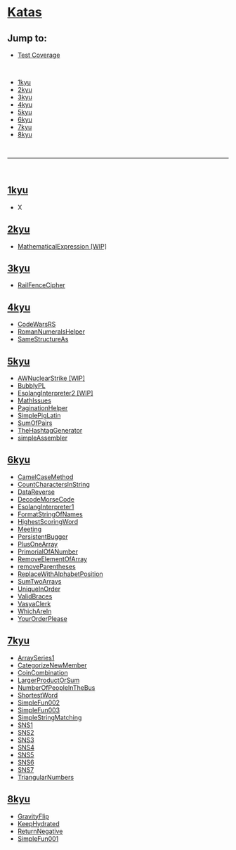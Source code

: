 # [Katas](https://www.codewars.com/kata/)

## Jump to:

- [Test Coverage](https://ulo03.github.io/Katas/coverage/)

<br>

- [1kyu](#1kyu)
- [2kyu](#2kyu)
- [3kyu](#3kyu)
- [4kyu](#4kyu)
- [5kyu](#5kyu)
- [6kyu](#6kyu)
- [7kyu](#7kyu)
- [8kyu](#8kyu)

<br>

---

<br>

<span id="1kyu"></span>

## [1kyu](https://github.com/Ulo03/Katas/tree/master/1kyu)

- X

<span id="2kyu"></span>

## [2kyu](https://github.com/Ulo03/Katas/tree/master/2kyu)

- [MathematicalExpression \[WIP\]](https://github.com/Ulo03/Katas/blob/master/2kyu/MathematicalExpression%20%5BWIP%5D.js)

<span id="3kyu"></span>

## [3kyu](https://github.com/Ulo03/Katas/tree/master/3kyu)

- [RailFenceCipher](https://github.com/Ulo03/Katas/blob/master/3kyu/RailFenceCipher.js)

<span id="4kyu"></span>

## [4kyu](https://github.com/Ulo03/Katas/tree/master/4kyu)

- [CodeWarsRS](https://github.com/Ulo03/Katas/blob/master/4kyu/CodewarsRS.js)
- [RomanNumeralsHelper](https://github.com/Ulo03/Katas/blob/master/4kyu/RomanNumeralsHelper.js)
- [SameStructureAs](https://github.com/Ulo03/Katas/blob/master/4kyu/SameStructureAs.js)

<span id="5kyu"></span>

## [5kyu](https://github.com/Ulo03/Katas/tree/master/5kyu)

- [AWNuclearStrike \[WIP\]](https://github.com/Ulo03/Katas/blob/master/5kyu/AWNuclearStrike%20%5BWIP%5D.js)
- [BubblyPL](https://github.com/Ulo03/Katas/blob/master/5kyu/BubblyPL.js)
- [EsolangInterpreter2 \[WIP\]](https://github.com/Ulo03/Katas/blob/master/5kyu/EsolangInterpreter2%20%5BWIP%5D.js)
- [MathIssues](https://github.com/Ulo03/Katas/blob/master/5kyu/MathIssues.js)
- [PaginationHelper](https://github.com/Ulo03/Katas/blob/master/5kyu/PaginationHelper.js)
- [SimplePigLatin](https://github.com/Ulo03/Katas/blob/master/5kyu/SimplePigLatin.js)
- [SumOfPairs](https://github.com/Ulo03/Katas/blob/master/5kyu/SumOfPairs.js)
- [TheHashtagGenerator](https://github.com/Ulo03/Katas/blob/master/5kyu/TheHashtagGenerator.js)
- [simpleAssembler](https://github.com/Ulo03/Katas/blob/master/5kyu/simpleAssembler.js)

<span id="6kyu"></span>

## [6kyu](https://github.com/Ulo03/Katas/tree/master/6kyu)

- [CamelCaseMethod](https://github.com/Ulo03/Katas/blob/master/6kyu/CamelCaseMethod.js)
- [CountCharactersInString](https://github.com/Ulo03/Katas/blob/master/6kyu/CountCharactersInString.js)
- [DataReverse](https://github.com/Ulo03/Katas/blob/master/6kyu/DataReverse.js)
- [DecodeMorseCode](https://github.com/Ulo03/Katas/blob/master/6kyu/DecodeMorseCode.js)
- [EsolangInterpreter1](https://github.com/Ulo03/Katas/blob/master/6kyu/EsolangInterpreter1.js)
- [FormatStringOfNames](https://github.com/Ulo03/Katas/blob/master/6kyu/FormatStringOfNames.js)
- [HighestScoringWord](https://github.com/Ulo03/Katas/blob/master/6kyu/HighestScoringWord.js)
- [Meeting](https://github.com/Ulo03/Katas/blob/master/6kyu/Meeting.js)
- [PersistentBugger](https://github.com/Ulo03/Katas/blob/master/6kyu/PersistentBugger.js)
- [PlusOneArray](https://github.com/Ulo03/Katas/blob/master/6kyu/PlusOneArray.js)
- [PrimorialOfANumber](https://github.com/Ulo03/Katas/blob/master/6kyu/PrimorialOfANumber.js)
- [RemoveElementOfArray](https://github.com/Ulo03/Katas/blob/master/6kyu/RemoveElementOfArray.js)
- [removeParentheses](https://github.com/Ulo03/Katas/blob/master/6kyu/removeParentheses.js)
- [ReplaceWithAlphabetPosition](https://github.com/Ulo03/Katas/blob/master/6kyu/ReplaceWithAlphabetPosition.js)
- [SumTwoArrays](https://github.com/Ulo03/Katas/blob/master/6kyu/SumTwoArrays.js)
- [UniqueInOrder](https://github.com/Ulo03/Katas/blob/master/6kyu/UniqueInOrder.js)
- [ValidBraces](https://github.com/Ulo03/Katas/blob/master/6kyu/ValidBraces.js)
- [VasyaClerk](https://github.com/Ulo03/Katas/blob/master/6kyu/VasyaClerk.js)
- [WhichAreIn](https://github.com/Ulo03/Katas/blob/master/6kyu/WhichAreIn.js)
- [YourOrderPlease](https://github.com/Ulo03/Katas/blob/master/6kyu/YourOrderPlease.js)

<span id="7kyu"></span>

## [7kyu](https://github.com/Ulo03/Katas/tree/master/7kyu)

- [ArraySeries1](https://github.com/Ulo03/Katas/blob/master/7kyu/ArraySeries1.js)
- [CategorizeNewMember](https://github.com/Ulo03/Katas/blob/master/7kyu/CategorizeNewMember.js)
- [CoinCombination](https://github.com/Ulo03/Katas/blob/master/7kyu/CoinCombination.js)
- [LargerProductOrSum](https://github.com/Ulo03/Katas/blob/master/7kyu/LargerProductOrSum.js)
- [NumberOfPeopleInTheBus](https://github.com/Ulo03/Katas/blob/master/7kyu/NumberOfPeopleInTheBus.js)
- [ShortestWord](https://github.com/Ulo03/Katas/blob/master/7kyu/ShortestWord.js)
- [SimpleFun002](https://github.com/Ulo03/Katas/blob/master/7kyu/SimpleFun002.js)
- [SimpleFun003](https://github.com/Ulo03/Katas/blob/master/7kyu/SimpleFun003.js)
- [SimpleStringMatching](https://github.com/Ulo03/Katas/blob/master/7kyu/SimpleStringMatching.js)
- [SNS1](https://github.com/Ulo03/Katas/blob/master/7kyu/SNS1.js)
- [SNS2](https://github.com/Ulo03/Katas/blob/master/7kyu/SNS2.js)
- [SNS3](https://github.com/Ulo03/Katas/blob/master/7kyu/SNS3.js)
- [SNS4](https://github.com/Ulo03/Katas/blob/master/7kyu/SNS4.js)
- [SNS5](https://github.com/Ulo03/Katas/blob/master/7kyu/SNS5.js)
- [SNS6](https://github.com/Ulo03/Katas/blob/master/7kyu/SNS6.js)
- [SNS7](https://github.com/Ulo03/Katas/blob/master/7kyu/SNS7.js)
- [TriangularNumbers](https://github.com/Ulo03/Katas/blob/master/7kyu/TriangularNumbers.js)

<span id="8kyu"></span>

## [8kyu](https://github.com/Ulo03/Katas/tree/master/8kyu)

- [GravityFlip](https://github.com/Ulo03/Katas/blob/master/8kyu/GravityFlip.js)
- [KeepHydrated](https://github.com/Ulo03/Katas/blob/master/8kyu/KeepHydrated.js)
- [ReturnNegative](https://github.com/Ulo03/Katas/blob/master/8kyu/ReturnNegative.js)
- [SimpleFun001](https://github.com/Ulo03/Katas/blob/master/8kyu/SimpleFun001.js)
